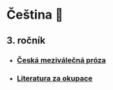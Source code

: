 # Čeština 📕

## 3. ročník
- ### [Česká meziválečná próza](/subjects/czech/mezivalecna_proza.md)
- ### [Literatura za okupace](/subjects/czech/literatura_za_okupace.md)
